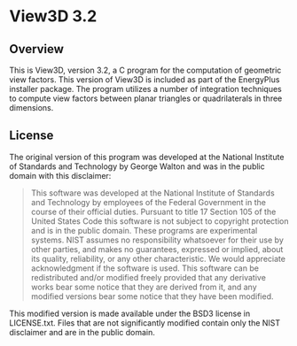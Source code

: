 # View3D 3.2 #

## Overview ##
This is View3D, version 3.2, a C program for the computation of geometric view
factors. This version of View3D is included as part of the EnergyPlus installer
package. The program utilizes a number of integration techniques to compute view
factors between planar triangles or quadrilaterals in three dimensions.

## License ##
The original version of this program was developed at the National Institute of
Standards and Technology by George Walton and was in the public domain with this
disclaimer:

> This software was developed at the National Institute of Standards and
> Technology by employees of the Federal Government in the course of their
> official duties. Pursuant to title 17 Section 105 of the United States Code
> this software is not subject to copyright protection and is in the public
> domain. These programs are experimental systems. NIST assumes no
> responsibility whatsoever for their use by other parties, and makes no
> guarantees, expressed or implied, about its quality, reliability, or any other
> characteristic.  We would appreciate acknowledgment if the software is used.
> This software can be redistributed and/or modified freely provided that any
> derivative works bear some notice that they are derived from it, and any
> modified versions bear some notice that they have been modified.

This modified version is made available under the BSD3 license in LICENSE.txt.
Files that are not significantly modified contain only the NIST disclaimer and
are in the public domain.


